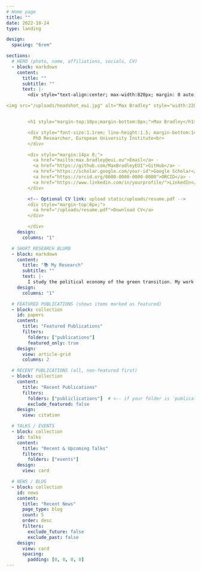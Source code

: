 ```yaml
---
# Home page
title: ""
date: 2022-10-24
type: landing

design:
  spacing: "6rem"

sections:
  # HERO (photo, name, affiliations, socials, CV)
  - block: markdown
    content:
      title: ""
      subtitle: ""
      text: |-
        <div style="text-align:center; max-width:820px; margin: 0 auto;">

<img src="/uploads/headshot_eui.jpg" alt="Max Bradley" style="width:220px;height:220px;border-radius:50%;object-fit:cover;margin:10px auto;display:block;">


        <h1 style="margin-top:10px;margin-bottom:8px;">Max Bradley</h1>

        <div style="font-size:1.1rem; line-height:1.5; margin-bottom:14px;">
          PhD Researcher, European University Institute<br>
        </div>

        <div style="margin:14px 0;">
          <a href="mailto:max.bradley@eui.eu">Email</a> ·
          <a href="https://github.com/MaxBradleyEUI">GitHub</a> ·
          <a href="https://scholar.google.com/your-id">Google Scholar</a> ·
          <a href="https://orcid.org/0000-0000-0000-0000">ORCID</a> ·
          <a href="https://www.linkedin.com/in/yourprofile/">LinkedIn</a>
        </div>

        <!-- Optional CV link: upload static/uploads/resume.pdf -->
        <div style="margin-top:6px;">
          <a href="/uploads/resume.pdf">Download CV</a>
        </div>

        </div>
    design:
      columns: "1"

  # SHORT RESEARCH BLURB
  - block: markdown
    content:
      title: "📚 My Research"
      subtitle: ""
      text: |-
        I study the political economy of the green transition. My work examines how local human capital concentration shapes firms’ adaptation to decarbonization and how these uneven economic effects translate into political preferences and behavior.
    design:
      columns: "1"

  # FEATURED PUBLICATIONS (shows items marked as featured)
  - block: collection
    id: papers
    content:
      title: "Featured Publications"
      filters:
        folders: ["publications"]
        featured_only: true
    design:
      view: article-grid
      columns: 2

  # RECENT PUBLICATIONS (all, non-featured first)
  - block: collection
    content:
      title: "Recent Publications"
      filters:
        folders: ["publiclications"]  # <-- if your folder is 'publications', keep that exact spelling
        exclude_featured: false
    design:
      view: citation

  # TALKS / EVENTS
  - block: collection
    id: talks
    content:
      title: "Recent & Upcoming Talks"
      filters:
        folders: ["events"]
    design:
      view: card

  # NEWS / BLOG
  - block: collection
    id: news
    content:
      title: "Recent News"
      page_type: blog
      count: 5
      order: desc
      filters:
        exclude_future: false
        exclude_past: false
    design:
      view: card
      spacing:
        padding: [0, 0, 0, 0]
---
```

